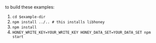 to build these examples:

1. `cd $example-dir`
2. `npm install ../.. # this installs libhoney`
3. `npm install`
4. `HONEY_WRITE_KEY=YOUR_WRITE_KEY HONEY_DATA_SET=YOUR_DATA_SET npm start`
